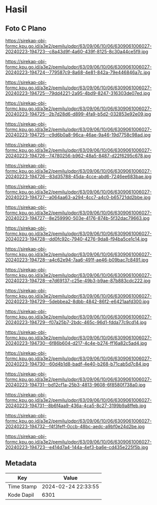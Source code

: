 # Hasil

## Foto C Plano

https://sirekap-obj-formc.kpu.go.id/a3e2/pemilu/pdpr/63/09/06/10/06/6309061006027-20240223-194723--c8a43d9f-4a60-439f-8125-8c30a44ce5f9.jpg

https://sirekap-obj-formc.kpu.go.id/a3e2/pemilu/pdpr/63/09/06/10/06/6309061006027-20240223-194724--779587c9-8a68-4e81-842a-79e446846a7c.jpg

https://sirekap-obj-formc.kpu.go.id/a3e2/pemilu/pdpr/63/09/06/10/06/6309061006027-20240223-194725--79dd4221-2a95-4bd9-8247-316303de07ed.jpg

https://sirekap-obj-formc.kpu.go.id/a3e2/pemilu/pdpr/63/09/06/10/06/6309061006027-20240223-194725--2b7d28d6-d899-4fa9-b5d2-032853e92e09.jpg

https://sirekap-obj-formc.kpu.go.id/a3e2/pemilu/pdpr/63/09/06/10/06/6309061006027-20240223-194725--c9d6b0a8-96ca-46ae-9a46-19d7758c98ad.jpg

https://sirekap-obj-formc.kpu.go.id/a3e2/pemilu/pdpr/63/09/06/10/06/6309061006027-20240223-194726--74780256-b962-48a5-8487-d22f6295c678.jpg

https://sirekap-obj-formc.kpu.go.id/a3e2/pemilu/pdpr/63/09/06/10/06/6309061006027-20240223-194726--83d35788-45da-4cce-abd6-7246ee683bae.jpg

https://sirekap-obj-formc.kpu.go.id/a3e2/pemilu/pdpr/63/09/06/10/06/6309061006027-20240223-194727--a064aa63-a294-4cc7-a4c0-b65721dd2bbe.jpg

https://sirekap-obj-formc.kpu.go.id/a3e2/pemilu/pdpr/63/09/06/10/06/6309061006027-20240223-194727--8e259990-503e-4176-874b-5f32dac79663.jpg

https://sirekap-obj-formc.kpu.go.id/a3e2/pemilu/pdpr/63/09/06/10/06/6309061006027-20240223-194728--dd0fc92c-7940-4276-9da8-f94ba5ce1c14.jpg

https://sirekap-obj-formc.kpu.go.id/a3e2/pemilu/pdpr/63/09/06/10/06/6309061006027-20240223-194728--a4c62e94-7aa6-491f-ae46-b09bac7c8491.jpg

https://sirekap-obj-formc.kpu.go.id/a3e2/pemilu/pdpr/63/09/06/10/06/6309061006027-20240223-194728--e7d69137-c25e-49b3-b9ae-87b883cdc222.jpg

https://sirekap-obj-formc.kpu.go.id/a3e2/pemilu/pdpr/63/09/06/10/06/6309061006027-20240223-194729--5debbea2-8dbb-4842-86f2-e6421aafd300.jpg

https://sirekap-obj-formc.kpu.go.id/a3e2/pemilu/pdpr/63/09/06/10/06/6309061006027-20240223-194729--f07a25b7-2bdc-465c-96d1-fdda77c9cd14.jpg

https://sirekap-obj-formc.kpu.go.id/a3e2/pemilu/pdpr/63/09/06/10/06/6309061006027-20240223-194730--6f86b604-d217-4c4e-b274-ff16a82c5ad4.jpg

https://sirekap-obj-formc.kpu.go.id/a3e2/pemilu/pdpr/63/09/06/10/06/6309061006027-20240223-194730--60d4b1d8-badf-4e40-b268-b71cab5d7c84.jpg

https://sirekap-obj-formc.kpu.go.id/a3e2/pemilu/pdpr/63/09/06/10/06/6309061006027-20240223-194731--bd12cf1a-25b3-4813-9608-6f8580f738a0.jpg

https://sirekap-obj-formc.kpu.go.id/a3e2/pemilu/pdpr/63/09/06/10/06/6309061006027-20240223-194731--8b6f4aa9-436a-4ca5-8c27-3199b9a8ffeb.jpg

https://sirekap-obj-formc.kpu.go.id/a3e2/pemilu/pdpr/63/09/06/10/06/6309061006027-20240223-194732--f4f3feff-0ccb-48bc-aedc-a9bf0e24d2be.jpg

https://sirekap-obj-formc.kpu.go.id/a3e2/pemilu/pdpr/63/09/06/10/06/6309061006027-20240223-194723--e414d7a4-144a-4ef3-ba6e-cd435e225f5b.jpg


## Metadata

| Key        | Value               |
| ---------- | ------------------- |
| Time Stamp | 2024-02-24 22:33:55 |
| Kode Dapil | 6301                |



